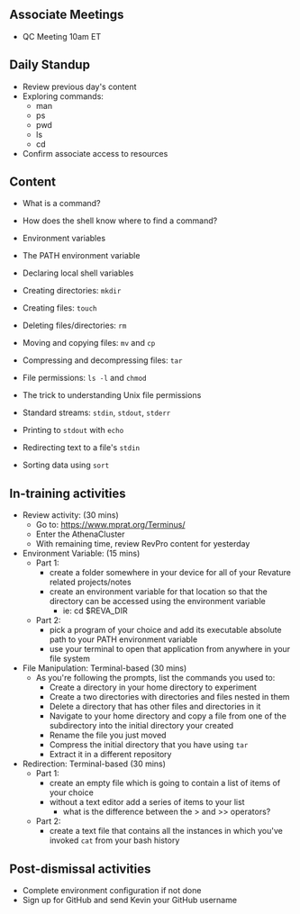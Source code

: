 ## Associate Meetings
  - QC Meeting 10am ET

## Daily Standup
  - Review previous day's content
  - Exploring commands: 
	- man
	- ps
	- pwd
	- ls
	- cd
  - Confirm associate access to resources

## Content
  - What is a command?
  - How does the shell know where to find a command?
  - Environment variables
  - The PATH environment variable
  - Declaring local shell variables
  
  - Creating directories: `mkdir`
  - Creating files: `touch`
  - Deleting files/directories: `rm`
  - Moving and copying files: `mv` and `cp`
  - Compressing and decompressing files: `tar`
  - File permissions: `ls -l` and `chmod`
  - The trick to understanding Unix file permissions

  - Standard streams: `stdin`, `stdout`, `stderr`
  - Printing to `stdout` with `echo`
  - Redirecting text to a file's `stdin`
  - Sorting data using `sort`

## In-training activities
  - Review activity: (30 mins)
	- Go to: https://www.mprat.org/Terminus/
	- Enter the AthenaCluster
	- With remaining time, review RevPro content for yesterday
  - Environment Variable: (15 mins)
	- Part 1:
		- create a folder somewhere in your device for all of your Revature related projects/notes
		- create an environment variable for that location so that the directory can be accessed using the environment variable
			- ie: cd $REVA_DIR
	- Part 2:
		- pick a program of your choice and add its executable absolute path to your PATH environment variable
		- use your terminal to open that application from anywhere in your file system
  - File Manipulation: Terminal-based (30 mins)
	- As you're following the prompts, list the commands you used to:
		- Create a directory in your home directory to experiment
		- Create a two directories with directories and files nested in them
		- Delete a directory that has other files and directories in it
		- Navigate to your home directory and copy a file from one of the subdirectory into the initial directory your created
		- Rename the file you just moved
		- Compress the initial directory that you have using `tar`
		- Extract it in a different repository
   - Redirection: Terminal-based (30 mins)
		- Part 1:
			- create an empty file which is going to contain a list of items of your choice
			- without a text editor add a series of items to your list
				- what is the difference between the > and >> operators?
		- Part 2:
			- create a text file that contains all the instances in which you've invoked `cat` from your bash history
  
## Post-dismissal activities
  - Complete environment configuration if not done
  - Sign up for GitHub and send Kevin your GitHub username

